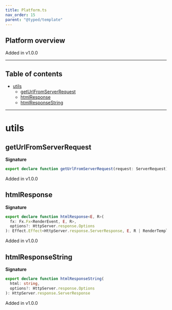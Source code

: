 ```yaml
---
title: Platform.ts
nav_order: 15
parent: "@typed/template"
---
```


## Platform overview

Added in v1.0.0

---

<h2 class="text-delta">Table of contents</h2>

- [utils](#utils)
  - [getUrlFromServerRequest](#geturlfromserverrequest)
  - [htmlResponse](#htmlresponse)
  - [htmlResponseString](#htmlresponsestring)

---

# utils

## getUrlFromServerRequest

**Signature**

```ts
export declare function getUrlFromServerRequest(request: ServerRequest): URL
```

Added in v1.0.0

## htmlResponse

**Signature**

```ts
export declare function htmlResponse<E, R>(
  fx: Fx.Fx<RenderEvent, E, R>,
  options?: HttpServer.response.Options
): Effect.Effect<HttpServer.response.ServerResponse, E, R | RenderTemplate | RenderContext.RenderContext>
```

Added in v1.0.0

## htmlResponseString

**Signature**

```ts
export declare function htmlResponseString(
  html: string,
  options?: HttpServer.response.Options
): HttpServer.response.ServerResponse
```

Added in v1.0.0
